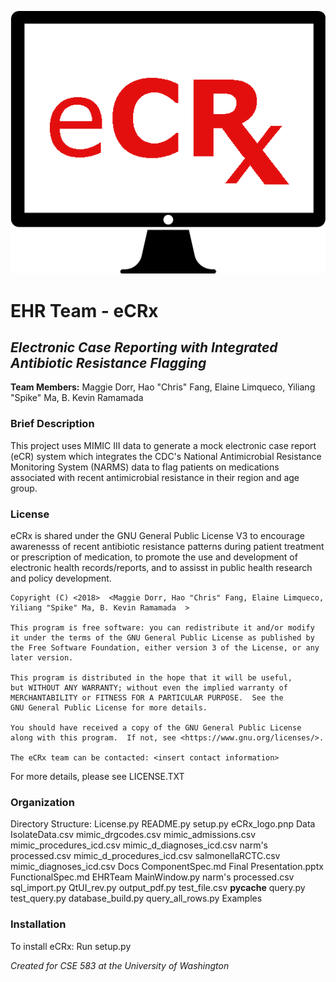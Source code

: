 ![logo](eCRx_logo.png)  
  
# EHR Team - eCRx
## *Electronic Case Reporting with Integrated Antibiotic Resistance Flagging*  
**Team Members:** Maggie Dorr, Hao "Chris" Fang, Elaine Limqueco, Yiliang "Spike" Ma, B. Kevin Ramamada  
  
### Brief Description  
This project uses MIMIC III data to generate a mock electronic case report (eCR) system which integrates the CDC's National Antimicrobial Resistance Monitoring System (NARMS) data to flag patients on medications associated with recent antimicrobial resistance in their region and age group.  
  
### License  
eCRx is shared under the GNU General Public License V3 to encourage awarenesss of recent antibiotic resistance patterns during patient treatment or prescription of medication, to promote the use and development of electronic health records/reports, and to assisst in public health research and policy development.

    Copyright (C) <2018>  <Maggie Dorr, Hao "Chris" Fang, Elaine Limqueco, Yiliang "Spike" Ma, B. Kevin Ramamada  >

    This program is free software: you can redistribute it and/or modify
    it under the terms of the GNU General Public License as published by
    the Free Software Foundation, either version 3 of the License, or any
    later version.

    This program is distributed in the hope that it will be useful,
    but WITHOUT ANY WARRANTY; without even the implied warranty of
    MERCHANTABILITY or FITNESS FOR A PARTICULAR PURPOSE.  See the
    GNU General Public License for more details.

    You should have received a copy of the GNU General Public License
    along with this program.  If not, see <https://www.gnu.org/licenses/>.

    The eCRx team can be contacted: <insert contact information>
 
For more details, please see LICENSE.TXT

  
### Organization  
Directory Structure: 
    License.py
    README.py
    setup.py
    eCRx_logo.pnp
    Data
        IsolateData.csv
        mimic_drgcodes.csv
        mimic_admissions.csv
        mimic_procedures_icd.csv
        mimic_d_diagnoses_icd.csv
        narm's processed.csv
        mimic_d_procedures_icd.csv
        salmonellaRCTC.csv
        mimic_diagnoses_icd.csv
    Docs
        ComponentSpec.md
        Final Presentation.pptx	FunctionalSpec.md
    EHRTeam
        MainWindow.py
        narm's processed.csv
        sql_import.py
        QtUI_rev.py
        output_pdf.py
        test_file.csv
        __pycache__
        query.py
        test_query.py
        database_build.py
        query_all_rows.py
    Examples
        

### Installation  
To install eCRx: Run setup.py

*Created for CSE 583 at the University of Washington*
